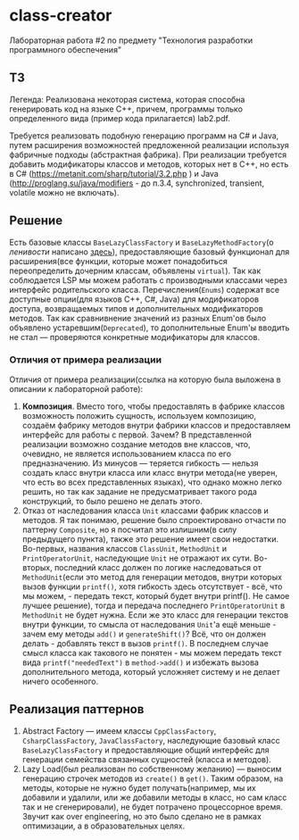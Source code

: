 # class-creator
Лабораторная работа #2 по предмету "Технология разработки программного обеспечения"

## ТЗ
Легенда: Реализована некоторая система, которая способна генерировать код на языке С++, причем, программы только определенного вида (пример кода прилагается) lab2.pdf.

Требуется реализовать подобную генерацию программ на С# и Java, путем  расширения возможностей предложенной реализации используя фабричные подходы (абстрактная фабрика). При реализации требуется добавить модификаторы классов и методов, которых нет в C++, но есть в C# (https://metanit.com/sharp/tutorial/3.2.php ) и Java (http://proglang.su/java/modifiers - до п.3.4, synchronized, transient, volatile можно не включать).

## Решение
Есть базовые классы `BaseLazyClassFactory` и `BaseLazyMethodFactory`(о *ленивости* написано [здесь](https://github.com/lehenskiy/class-creator/pull/1)), предоставляющие базовый функционал для расширения(все функции, которые может понадобиться переопределить дочерним классам, объявлены `virtual`). Так как соблюдается LSP мы можем работать с производными классами через интерфейс родительского класса. 
Перечисления(`Enums`) содержат все доступные опции(для языков C++, C#, Java) для модификаторов доступа, возвращаемых типов и дополнительных модификаторов методов.
Так как сравнивнение значений из разных Enum'ов было объявлено устаревшим(`Deprecated`), то дополнительные Enum'ы вводить не стал — проверяются конкретные модификаторы для классов.

### Отличия от примера реализации
Отличия от примера реализации(ссылка на которую была выложена в описании к лабораторной работе):
1) **Композиция**. Вместо того, чтобы предоставлять в фабрике классов возможность положить сущность, используем композицию, создаём фабрику методов внутри фабрики классов и предоставляем интерфейс для работы с первой. Зачем? В представленной реализации возможно создание методов вне классов, что, очевидно, не является использованием класса по его предназначению. Из минусов — теряется гибкость — нельзя создать класс внутри класса или класс внутри метода(не уверен, что есть во всех представленных языках), что однако можно легко решить, но так как задание не предусматривает такого рода конструкций, то было решено не делать этого.
2) Отказ от наследования класса `Unit` классами фабрик классов и методов. Я так понимаю, решение было спроектировано отчасти по паттерну `Composite`, но я посчитал это излишним(в силу предыдущего пункта), также это решение имеет свои недостатки. Во-первых, названия классов `ClassUnit`, `MethodUnit` и `PrintOperatorUnit`, наследующие `Unit` не отражают их сути. Во-вторых, последний класс должен по логике наследоваться от `MethodUnit`(если это метод для генерации методов, внутри которых вызов функции `printf()`, хотя гибкость здесь отсутствует - всё, что мы можем, - передать текст, который будет внутри printf(). Не самое лучшее решение), тогда и передача последнего `PrintOperatorUnit` в `MethodUnit` не будет нужна. Если же это класс для генерации текстов внутри функции, то смысла от наследования `Unit`'a ещё меньше - зачем ему методы `add()` и `generateShift()`? Всё, что он должен делать - добавлять текст в вызов `printf()`. В последнем случае смысл класса как такового не понятен - мы можем передать текст вида `printf("neededText")` в `method->add()` и избежать вызова дополнительного метода, который усложняет систему и не делает ничего особенного.

## Реализация паттернов
1) Abstract Factory — имеем классы `CppClassFactory`, `CsharpClassFactory`, `JavaClassFactory`, наследующие базовый класс `BaseLazyClassFactory` и предоставляющие общий интерфейс для генерации семейства связанных сущностей (класса и методов).
2) Lazy Load(был реализован по собственному желанию) — выносим генерацию строчек методов из `create()` в `get()`. Таким образом, на методы, которые не нужно будет получать(например, мы их добавили и удалили, или же добавили методы в класс, но сам класс так и не сгенерировали), не будет потрачено процессорное время. Звучит как over engineering, но это было сделано не в рамках оптимизации, а в образовательных целях. 
